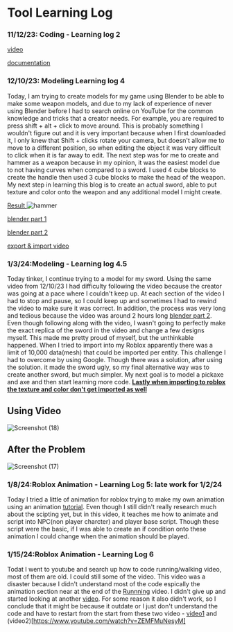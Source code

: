 # Tool Learning Log
### 11/12/23: Coding - Learning log 2

[video](https://www.youtube.com/watch?t=5309&v=1srFmjt1Ib0&feature=youtu.be)

[documentation](https://create.roblox.com/docs/tutorials)


### 12/10/23: Modeling Learning log 4
Today, I am trying to create models for my game using Blender to be able to make some weapon models, and due to my lack of experience of never using Blender before I had to search online on YouTube for the common knowledge and tricks that a creator needs. For example, you are required to press shift + alt + click to move around. This is probably something I wouldn't figure out and it is very important because when I first downloaded it, I only knew that Shift + clicks rotate your camera, but doesn't allow me to move to a different position, so when editing the object it was very difficult to click when it is far away to edit. The next step was for me to create and hammer as a weapon because in my opinion, it was the easiest model due to not having curves when compared to a sword. I used 4 cube blocks to create the handle then used 3 cube blocks to make the head of the weapon. My next step in learning this blog is to create an actual sword, able to put texture and color onto the weapon and any additional model I might create.

<ins> Result </ins>
![hammer](https://github.com/jimingz9380/apcsa-freedom-project/assets/91745086/0f26da84-1544-4b5f-ae99-bb519c6b7a62)

[blender part 1](https://www.youtube.com/watch?v=98qKfdJRzr0)

[blender part 2](https://www.youtube.com/watch?v=xr1lgLAragg)

[export & import video](https://www.youtube.com/watch?v=vbXVLmSpQe4)

### 1/3/24:Modeling - Learning log 4.5 
Today tinker, I continue trying to a model for my sword. Using the same video from 12/10/23 I had difficulty following the video because the creator was going at a pace where I couldn't keep up. At each section of the video I had to stop and pause, so I could keep up and sometimes I had to rewind the video to make sure it was correct. In addition, the process was very long and tedious because the video was around 2 hours long [blender part 2](https://www.youtube.com/watch?v=xr1lgLAragg). Even though following along with the video, I wasn't going to perfectly make the exact replica of the sword in the video and change a few designs myself. This made me pretty proud of myself, but the unthinkable happened. When I tried to import into my Roblox apparently there was a limit of 10,000 data(mesh) that could be imported per entity. This challenge I had to overcome by using Google. Though there was a solution, after using the solution. it made the sword ugly, so my final alternative way was to create another sword, but much simpler. My next goal is to model a pickaxe and axe and then start learning more code. **<ins>Lastly when importing to roblox the texture and color don't get imported as well</ins>**


## Using Video
![Screenshot (18)](https://github.com/jimingz9380/apcsa-freedom-project/assets/91745086/7e13ae8e-a56e-499b-9661-0b26ddeda042)

## After the Problem
![Screenshot (17)](https://github.com/jimingz9380/apcsa-freedom-project/assets/91745086/c7fee1ef-a978-4902-9b3e-656aec6ae448)

### 1/8/24:Roblox Animation - Learning Log 5: late work for 1/2/24
Today I tried a little of animation for roblox trying to make my own animation using an animation [tutorial](https://www.bing.com/videos/riverview/relatedvideo?q=how+to+make+animation+in+roblox+studios&mid=AFCAE11AAE636ECAA926AFCAE11AAE636ECAA926&FORM=VIRE). Even though  I still didn't really research much about the scipting yet, but in this video, it teaches me how to animate and script into NPC(non player charcter) and player base script. Though these script were the basic, if I was able to create an if condition onto these animation I could change when the animation should be played.

### 1/15/24:Roblox Animation - Learning Log 6
Todat I went to youtube and search up how to code running/walking video, most of them are old. I could still some of the video. This video was a disaster because I didn't understand most of the code espically the animation section near at the end of the [Runnning](https://www.youtube.com/watch?v=MiuCUWrN4mI) video. I didn't give up and started looking at another [video](https://www.youtube.com/watch?v=Sulk01JX3QI). For some reason it also didn't work, so I conclude that it might be because it outdate or I just don't understand the code and have to restart from the start from these two video - [video1](https://www.bing.com/videos/riverview/relatedvideo?q=learning+lua+20min&mid=B551C9D4D47E6CD2B51AB551C9D4D47E6CD2B51A&FORM=VIRE) and (video2)[https://www.youtube.com/watch?v=ZEMFMuNesyM]

